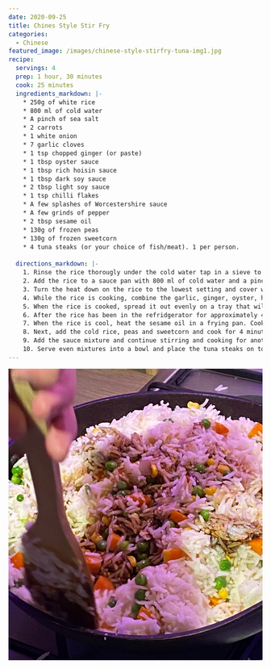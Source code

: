```yaml
---
date: 2020-09-25
title: Chines Style Stir Fry
categories:
  - Chinese
featured_image: /images/chinese-style-stirfry-tuna-img1.jpg
recipe:
  servings: 4
  prep: 1 hour, 30 minutes
  cook: 25 minutes
  ingredients_markdown: |-
    * 250g of white rice
    * 800 ml of cold water
    * A pinch of sea salt
    * 2 carrots
    * 1 white onion
    * 7 garlic cloves
    * 1 tsp chopped ginger (or paste)
    * 1 tbsp oyster sauce
    * 1 tbsp rich hoisin sauce
    * 1 tbsp dark soy sauce
    * 2 tbsp light soy sauce
    * 1 tsp chilli flakes
    * A few splashes of Worcestershire sauce
    * A few grinds of pepper
    * 2 tbsp sesame oil
    * 130g of frozen peas
    * 130g of frozen sweetcorn
    * 4 tuna steaks (or your choice of fish/meat). 1 per person.

  directions_markdown: |-
    1. Rinse the rice thorougly under the cold water tap in a sieve to remove excess starch. 
    2. Add the rice to a sauce pan with 800 ml of cold water and a pinch of salt. Cook on a medium heat until it bubbles. 
    3. Turn the heat down on the rice to the lowest setting and cover with a lid. Simmer until all of the water has gone, but try to avoid removing the lid where possible.
    4. While the rice is cooking, combine the garlic, ginger, oyster, hoisin, dark soy, light soy, chilli flakes, Worcestershire sauce and pepper into a small bowl.  
    5. When the rice is cooked, spread it out evenly on a tray that will fit your refridgerator. Refridgerate for at least 1 hour until cool all over.
    6. After the rice has been in the refridgerator for approximately 40 minutes, coat your tuna steaks in lemon juice and sprinkle with dried parsley (or chosen meat) according to its instructions.
    7. When the rice is cool, heat the sesame oil in a frying pan. Cook the carrots and onions together for 5 minutes.
    8. Next, add the cold rice, peas and sweetcorn and cook for 4 minutes whilst continuously stirring with a wooden spoon. 
    9. Add the sauce mixture and continue stirring and cooking for another 4-5 minutes or until hot. 
    10. Serve even mixtures into a bowl and place the tuna steaks on top. 
---
```


![Stir-frying it up!](/images/chinese-style-stirfry-tuna-img2.jpg)

